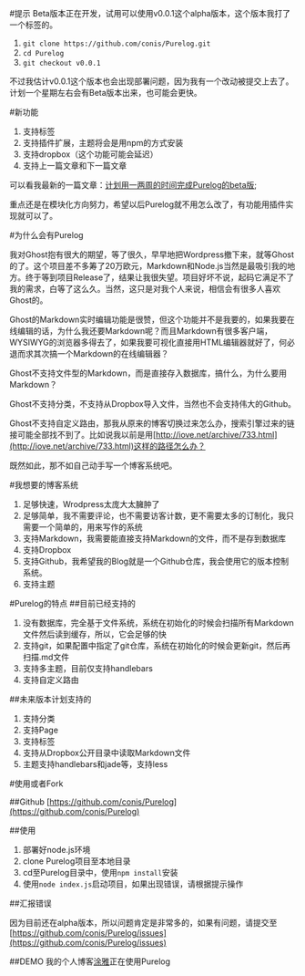 #提示
Beta版本正在开发，试用可以使用v0.0.1这个alpha版本，这个版本我打了一个标签的。

1. `git clone https://github.com/conis/Purelog.git`
2. `cd Purelog`
3. `git checkout v0.0.1`

不过我估计v0.0.1这个版本也会出现部署问题，因为我有一个改动被提交上去了。计划一个星期左右会有Beta版本出来，也可能会更快。

#新功能
1. 支持标签
2. 支持插件扩展，主题将会是用npm的方式安装
3. 支持dropbox（这个功能可能会延迟）
4. 支持上一篇文章和下一篇文章

可以看我最新的一篇文章：[计划用一两周的时间完成Purelog的beta版](http://iove.net/archive/4001.html);

重点还是在模块化方向努力，希望以后Purelog就不用怎么改了，有功能用插件实现就可以了。
 
#为什么会有Purelog

我对Ghost抱有很大的期望，等了很久，早早地把Wordpress撤下来，就等Ghost的了。这个项目差不多筹了20万欧元，Markdown和Node.js当然是最吸引我的地方。终于等到项目Release了，结果让我很失望。项目好坏不说，起码它满足不了我的需求，白等了这么久。当然，这只是对我个人来说，相信会有很多人喜欢Ghost的。

Ghost的Markdown实时编辑功能是很赞，但这个功能并不是我要的，如果我要在线编辑的话，为什么我还要Markdown呢？而且Markdown有很多客户端，WYSIWYG的浏览器多得去了，如果我要可视化直接用HTML编辑器就好了，何必退而求其次搞一个Markdown的在线编辑器？

Ghost不支持文件型的Markdown，而是直接存入数据库，搞什么，为什么要用Markdown？

Ghost不支持分类，不支持从Dropbox导入文件，当然也不会支持伟大的Github。

Ghost不支持自定义路由，那我从原来的博客切换过来怎么办，搜索引擎过来的链接可能全部找不到了。比如说我以前是用[http://iove.net/archive/733.html](http://iove.net/archive/733.html)这样的路径怎么办？

既然如此，那不如自己动手写一个博客系统吧。

#我想要的博客系统

1. 足够快速，Wrodpress太庞大太臃肿了
2. 足够简单，我不需要评论，也不需要访客计数，更不需要太多的订制化，我只需要一个简单的，用来写作的系统
3. 支持Markdown，我需要能直接支持Markdown的文件，而不是存到数据库
4. 支持Dropbox
5. 支持Github，我希望我的Blog就是一个Github仓库，我会使用它的版本控制系统。
6. 支持主题

#Purelog的特点
##目前已经支持的

1. 没有数据库，完全基于文件系统，系统在初始化的时候会扫描所有Markdown文件然后读到缓存，所以，它会足够的快
2. 支持git，如果配置中指定了git仓库，系统在初始化的时候会更新git，然后再扫描.md文件
3. 支持多主题，目前仅支持handlebars
4. 支持自定义路由

##未来版本计划支持的
1. 支持分类
2. 支持Page
3. 支持标签
4. 支持从Dropbox公开目录中读取Markdown文件
5. 主题支持handlebars和jade等，支持less

#使用或者Fork

##Github
[https://github.com/conis/Purelog](https://github.com/conis/Purelog)

##使用

1. 部署好node.js环境
2. clone Purelog项目至本地目录
3. cd至Purelog目录中，使用`npm install`安装
4. 使用`node index.js`启动项目，如果出现错误，请根据提示操作

##汇报错误

因为目前还在alpha版本，所以问题肯定是非常多的，如果有问题，请提交至 [https://github.com/conis/Purelog/issues](https://github.com/conis/Purelog/issues)

##DEMO
我的个人博客[涂雅](http://iove.net/)正在使用Purelog

